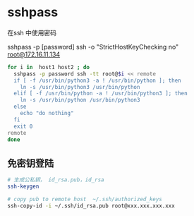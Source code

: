 # sshpass

在ssh 中使用密码



sshpass -p [password] ssh  -o "StrictHostKeyChecking no" root@172.16.11.134



```bash
for i in  host1 host2 ; do
  sshpass -p password ssh -tt root@$i << remote
  if [ -f /usr/bin/python3 -a ! /usr/bin/python ]; then
    ln -s /usr/bin/python3 /usr/bin/python
  elif [ -f /usr/bin/python -a ! /usr/bin/python3 ]; then
    ln -s /usr/bin/python /usr/bin/python3
  else
    echo "do nothing"
  fi
  exit 0
remote
done
```





## 免密钥登陆

```bash
# 生成公私钥， id_rsa.pub，id_rsa
ssh-keygen

# copy pub to remote host  ~/.ssh/authorized_keys
ssh-copy-id -i ~/.ssh/id_rsa.pub root@xxx.xxx.xxx.xxx
```



